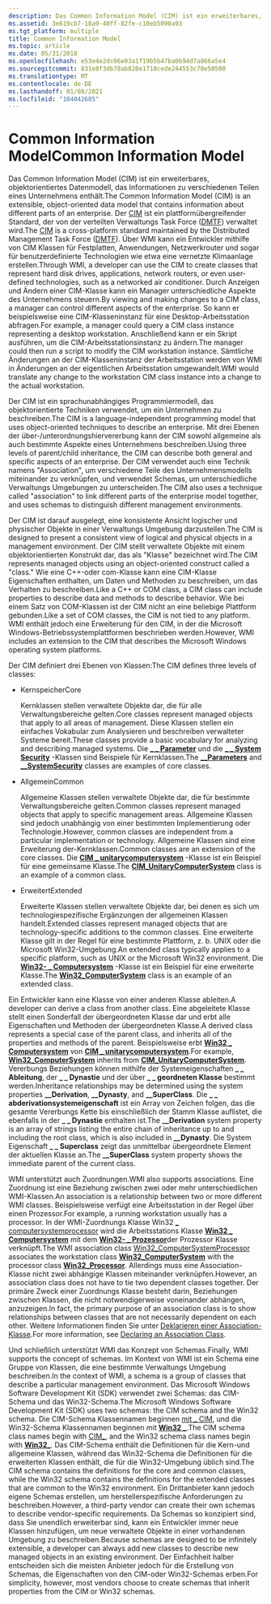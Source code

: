 ```yaml
---
description: Das Common Information Model (CIM) ist ein erweiterbares, objektorientiertes Datenmodell, das Informationen zu verschiedenen Teilen eines Unternehmens enthält.
ms.assetid: 3e619cb7-18a9-40ff-82fe-c10eb5090a93
ms.tgt_platform: multiple
title: Common Information Model
ms.topic: article
ms.date: 05/31/2018
ms.openlocfilehash: e53e4e2dc06e03a1f19b5b47ba0b94d7a866a5e4
ms.sourcegitcommit: 831e8f3db78ab820e1710cede244553c70e50500
ms.translationtype: MT
ms.contentlocale: de-DE
ms.lasthandoff: 01/08/2021
ms.locfileid: "104042685"
---
```

# <a name="common-information-model"></a><span data-ttu-id="4361e-103">Common Information Model</span><span class="sxs-lookup"><span data-stu-id="4361e-103">Common Information Model</span></span>

<span data-ttu-id="4361e-104">Das Common Information Model (CIM) ist ein erweiterbares, objektorientiertes Datenmodell, das Informationen zu verschiedenen Teilen eines Unternehmens enthält.</span><span class="sxs-lookup"><span data-stu-id="4361e-104">The Common Information Model (CIM) is an extensible, object-oriented data model that contains information about different parts of an enterprise.</span></span> <span data-ttu-id="4361e-105">Der [CIM](https://www.dmtf.org/standards/cim) ist ein plattformübergreifender Standard, der von der verteilten Verwaltungs Task Force ([DMTF](https://www.dmtf.org/)) verwaltet wird.</span><span class="sxs-lookup"><span data-stu-id="4361e-105">The [CIM](https://www.dmtf.org/standards/cim) is a cross-platform standard maintained by the Distributed Management Task Force ([DMTF](https://www.dmtf.org/)).</span></span> <span data-ttu-id="4361e-106">Über WMI kann ein Entwickler mithilfe von CIM Klassen für Festplatten, Anwendungen, Netzwerkrouter und sogar für benutzerdefinierte Technologien wie etwa eine vernetzte Klimaanlage erstellen.</span><span class="sxs-lookup"><span data-stu-id="4361e-106">Through WMI, a developer can use the CIM to create classes that represent hard disk drives, applications, network routers, or even user-defined technologies, such as a networked air conditioner.</span></span> <span data-ttu-id="4361e-107">Durch Anzeigen und Ändern einer CIM-Klasse kann ein Manager unterschiedliche Aspekte des Unternehmens steuern.</span><span class="sxs-lookup"><span data-stu-id="4361e-107">By viewing and making changes to a CIM class, a manager can control different aspects of the enterprise.</span></span> <span data-ttu-id="4361e-108">So kann er beispielsweise eine CIM-Klasseninstanz für eine Desktop-Arbeitsstation abfragen.</span><span class="sxs-lookup"><span data-stu-id="4361e-108">For example, a manager could query a CIM class instance representing a desktop workstation.</span></span> <span data-ttu-id="4361e-109">Anschließend kann er ein Skript ausführen, um die CIM-Arbeitsstationsinstanz zu ändern.</span><span class="sxs-lookup"><span data-stu-id="4361e-109">The manager could then run a script to modify the CIM workstation instance.</span></span> <span data-ttu-id="4361e-110">Sämtliche Änderungen an der CIM-Klasseninstanz der Arbeitsstation werden von WMI in Änderungen an der eigentlichen Arbeitsstation umgewandelt.</span><span class="sxs-lookup"><span data-stu-id="4361e-110">WMI would translate any change to the workstation CIM class instance into a change to the actual workstation.</span></span>

<span data-ttu-id="4361e-111">Der CIM ist ein sprachunabhängiges Programmiermodell, das objektorientierte Techniken verwendet, um ein Unternehmen zu beschreiben.</span><span class="sxs-lookup"><span data-stu-id="4361e-111">The CIM is a language-independent programming model that uses object-oriented techniques to describe an enterprise.</span></span> <span data-ttu-id="4361e-112">Mit drei Ebenen der über-/unterordnungshiervererbung kann der CIM sowohl allgemeine als auch bestimmte Aspekte eines Unternehmens beschreiben.</span><span class="sxs-lookup"><span data-stu-id="4361e-112">Using three levels of parent/child inheritance, the CIM can describe both general and specific aspects of an enterprise.</span></span> <span data-ttu-id="4361e-113">Der CIM verwendet auch eine Technik namens "Association", um verschiedene Teile des Unternehmensmodells miteinander zu verknüpfen, und verwendet Schemas, um unterschiedliche Verwaltungs Umgebungen zu unterscheiden.</span><span class="sxs-lookup"><span data-stu-id="4361e-113">The CIM also uses a technique called "association" to link different parts of the enterprise model together, and uses schemas to distinguish different management environments.</span></span>

<span data-ttu-id="4361e-114">Der CIM ist darauf ausgelegt, eine konsistente Ansicht logischer und physischer Objekte in einer Verwaltungs Umgebung darzustellen.</span><span class="sxs-lookup"><span data-stu-id="4361e-114">The CIM is designed to present a consistent view of logical and physical objects in a management environment.</span></span> <span data-ttu-id="4361e-115">Der CIM stellt verwaltete Objekte mit einem objektorientierten Konstrukt dar, das als "Klasse" bezeichnet wird.</span><span class="sxs-lookup"><span data-stu-id="4361e-115">The CIM represents managed objects using an object-oriented construct called a "class."</span></span> <span data-ttu-id="4361e-116">Wie eine C++-oder com-Klasse kann eine CIM-Klasse Eigenschaften enthalten, um Daten und Methoden zu beschreiben, um das Verhalten zu beschreiben.</span><span class="sxs-lookup"><span data-stu-id="4361e-116">Like a C++ or COM class, a CIM class can include properties to describe data and methods to describe behavior.</span></span> <span data-ttu-id="4361e-117">Wie bei einem Satz von COM-Klassen ist der CIM nicht an eine beliebige Plattform gebunden.</span><span class="sxs-lookup"><span data-stu-id="4361e-117">Like a set of COM classes, the CIM is not tied to any platform.</span></span> <span data-ttu-id="4361e-118">WMI enthält jedoch eine Erweiterung für den CIM, in der die Microsoft Windows-Betriebssystemplattformen beschrieben werden.</span><span class="sxs-lookup"><span data-stu-id="4361e-118">However, WMI includes an extension to the CIM that describes the Microsoft Windows operating system platforms.</span></span>

<span data-ttu-id="4361e-119">Der CIM definiert drei Ebenen von Klassen:</span><span class="sxs-lookup"><span data-stu-id="4361e-119">The CIM defines three levels of classes:</span></span>

-   <span data-ttu-id="4361e-120">Kernspeicher</span><span class="sxs-lookup"><span data-stu-id="4361e-120">Core</span></span>

    <span data-ttu-id="4361e-121">Kernklassen stellen verwaltete Objekte dar, die für alle Verwaltungsbereiche gelten.</span><span class="sxs-lookup"><span data-stu-id="4361e-121">Core classes represent managed objects that apply to all areas of management.</span></span> <span data-ttu-id="4361e-122">Diese Klassen stellen ein einfaches Vokabular zum Analysieren und beschreiben verwalteter Systeme bereit.</span><span class="sxs-lookup"><span data-stu-id="4361e-122">These classes provide a basic vocabulary for analyzing and describing managed systems.</span></span> <span data-ttu-id="4361e-123">Die [**\_ \_ Parameter**](--parameters.md) und die [**\_ \_ System Security**](--systemsecurity.md) -Klassen sind Beispiele für Kernklassen.</span><span class="sxs-lookup"><span data-stu-id="4361e-123">The [**\_\_Parameters**](--parameters.md) and [**\_\_SystemSecurity**](--systemsecurity.md) classes are examples of core classes.</span></span>

-   <span data-ttu-id="4361e-124">Allgemein</span><span class="sxs-lookup"><span data-stu-id="4361e-124">Common</span></span>

    <span data-ttu-id="4361e-125">Allgemeine Klassen stellen verwaltete Objekte dar, die für bestimmte Verwaltungsbereiche gelten.</span><span class="sxs-lookup"><span data-stu-id="4361e-125">Common classes represent managed objects that apply to specific management areas.</span></span> <span data-ttu-id="4361e-126">Allgemeine Klassen sind jedoch unabhängig von einer bestimmten Implementierung oder Technologie.</span><span class="sxs-lookup"><span data-stu-id="4361e-126">However, common classes are independent from a particular implementation or technology.</span></span> <span data-ttu-id="4361e-127">Allgemeine Klassen sind eine Erweiterung der-Kernklassen.</span><span class="sxs-lookup"><span data-stu-id="4361e-127">Common classes are an extension of the core classes.</span></span> <span data-ttu-id="4361e-128">Die [**CIM \_ unitarycomputersystem**](/windows/desktop/CIMWin32Prov/cim-unitarycomputersystem) -Klasse ist ein Beispiel für eine gemeinsame Klasse.</span><span class="sxs-lookup"><span data-stu-id="4361e-128">The [**CIM\_UnitaryComputerSystem**](/windows/desktop/CIMWin32Prov/cim-unitarycomputersystem) class is an example of a common class.</span></span>

-   <span data-ttu-id="4361e-129">Erweitert</span><span class="sxs-lookup"><span data-stu-id="4361e-129">Extended</span></span>

    <span data-ttu-id="4361e-130">Erweiterte Klassen stellen verwaltete Objekte dar, bei denen es sich um technologiespezifische Ergänzungen der allgemeinen Klassen handelt.</span><span class="sxs-lookup"><span data-stu-id="4361e-130">Extended classes represent managed objects that are technology-specific additions to the common classes.</span></span> <span data-ttu-id="4361e-131">Eine erweiterte Klasse gilt in der Regel für eine bestimmte Plattform, z. b. UNIX oder die Microsoft Win32-Umgebung.</span><span class="sxs-lookup"><span data-stu-id="4361e-131">An extended class typically applies to a specific platform, such as UNIX or the Microsoft Win32 environment.</span></span> <span data-ttu-id="4361e-132">Die [**Win32- \_ Computersystem**](/windows/desktop/CIMWin32Prov/win32-computersystem) -Klasse ist ein Beispiel für eine erweiterte Klasse.</span><span class="sxs-lookup"><span data-stu-id="4361e-132">The [**Win32\_ComputerSystem**](/windows/desktop/CIMWin32Prov/win32-computersystem) class is an example of an extended class.</span></span>

<span data-ttu-id="4361e-133">Ein Entwickler kann eine Klasse von einer anderen Klasse ableiten.</span><span class="sxs-lookup"><span data-stu-id="4361e-133">A developer can derive a class from another class.</span></span> <span data-ttu-id="4361e-134">Eine abgeleitete Klasse stellt einen Sonderfall der übergeordneten Klasse dar und erbt alle Eigenschaften und Methoden der übergeordneten Klasse.</span><span class="sxs-lookup"><span data-stu-id="4361e-134">A derived class represents a special case of the parent class, and inherits all of the properties and methods of the parent.</span></span> <span data-ttu-id="4361e-135">Beispielsweise erbt [**Win32 \_ Computersystem**](/windows/desktop/CIMWin32Prov/win32-computersystem) von [**CIM \_ unitarycomputersystem**](/windows/desktop/CIMWin32Prov/cim-unitarycomputersystem).</span><span class="sxs-lookup"><span data-stu-id="4361e-135">For example, [**Win32\_ComputerSystem**](/windows/desktop/CIMWin32Prov/win32-computersystem) inherits from [**CIM\_UnitaryComputerSystem**](/windows/desktop/CIMWin32Prov/cim-unitarycomputersystem).</span></span> <span data-ttu-id="4361e-136">Vererbungs Beziehungen können mithilfe der Systemeigenschaften **\_ \_ Ableitung**, der **\_ \_ Dynastie** und der über **\_ \_ geordneten Klasse** bestimmt werden.</span><span class="sxs-lookup"><span data-stu-id="4361e-136">Inheritance relationships may be determined using the system properties **\_\_Derivation**, **\_\_Dynasty**, and **\_\_SuperClass**.</span></span> <span data-ttu-id="4361e-137">Die **\_ \_ abderivationsystemeigenschaft** ist ein Array von Zeichen folgen, das die gesamte Vererbungs Kette bis einschließlich der Stamm Klasse auflistet, die ebenfalls in der **\_ \_ Dynastie** enthalten ist.</span><span class="sxs-lookup"><span data-stu-id="4361e-137">The **\_\_Derivation** system property is an array of strings listing the entire chain of inheritance up to and including the root class, which is also included in **\_\_Dynasty**.</span></span> <span data-ttu-id="4361e-138">Die System Eigenschaft **\_ \_ Superclass** zeigt das unmittelbar übergeordnete Element der aktuellen Klasse an.</span><span class="sxs-lookup"><span data-stu-id="4361e-138">The **\_\_SuperClass** system property shows the immediate parent of the current class.</span></span>

<span data-ttu-id="4361e-139">WMI unterstützt auch Zuordnungen.</span><span class="sxs-lookup"><span data-stu-id="4361e-139">WMI also supports associations.</span></span> <span data-ttu-id="4361e-140">Eine Zuordnung ist eine Beziehung zwischen zwei oder mehr unterschiedlichen WMI-Klassen.</span><span class="sxs-lookup"><span data-stu-id="4361e-140">An association is a relationship between two or more different WMI classes.</span></span> <span data-ttu-id="4361e-141">Beispielsweise verfügt eine Arbeitsstation in der Regel über einen Prozessor.</span><span class="sxs-lookup"><span data-stu-id="4361e-141">For example, a running workstation usually has a processor.</span></span> <span data-ttu-id="4361e-142">In der WMI-Zuordnungs Klasse Win32 [ \_ computersystemprocessor](/windows/desktop/CIMWin32Prov/win32-computersystemprocessor) wird die Arbeitsstations Klasse [**Win32 \_ Computersystem**](/windows/desktop/CIMWin32Prov/win32-computersystem) mit dem [**Win32- \_ Prozessor**](/windows/desktop/CIMWin32Prov/win32-processor)der Prozessor Klasse verknüpft.</span><span class="sxs-lookup"><span data-stu-id="4361e-142">The WMI association class [Win32\_ComputerSystemProcessor](/windows/desktop/CIMWin32Prov/win32-computersystemprocessor) associates the workstation class [**Win32\_ComputerSystem**](/windows/desktop/CIMWin32Prov/win32-computersystem) with the processor class [**Win32\_Processor**](/windows/desktop/CIMWin32Prov/win32-processor).</span></span> <span data-ttu-id="4361e-143">Allerdings muss eine Association-Klasse nicht zwei abhängige Klassen miteinander verknüpfen.</span><span class="sxs-lookup"><span data-stu-id="4361e-143">However, an association class does not have to tie two dependent classes together.</span></span> <span data-ttu-id="4361e-144">Der primäre Zweck einer Zuordnungs Klasse besteht darin, Beziehungen zwischen Klassen, die nicht notwendigerweise voneinander abhängen, anzuzeigen.</span><span class="sxs-lookup"><span data-stu-id="4361e-144">In fact, the primary purpose of an association class is to show relationships between classes that are not necessarily dependent on each other.</span></span> <span data-ttu-id="4361e-145">Weitere Informationen finden Sie unter [Deklarieren einer Association-Klasse](declaring-an-association-class.md).</span><span class="sxs-lookup"><span data-stu-id="4361e-145">For more information, see [Declaring an Association Class](declaring-an-association-class.md).</span></span>

<span data-ttu-id="4361e-146">Und schließlich unterstützt WMI das Konzept von Schemas.</span><span class="sxs-lookup"><span data-stu-id="4361e-146">Finally, WMI supports the concept of schemas.</span></span> <span data-ttu-id="4361e-147">Im Kontext von WMI ist ein Schema eine Gruppe von Klassen, die eine bestimmte Verwaltungs Umgebung beschreiben.</span><span class="sxs-lookup"><span data-stu-id="4361e-147">In the context of WMI, a schema is a group of classes that describe a particular management environment.</span></span> <span data-ttu-id="4361e-148">Das Microsoft Windows Software Development Kit (SDK) verwendet zwei Schemas: das CIM-Schema und das Win32-Schema.</span><span class="sxs-lookup"><span data-stu-id="4361e-148">The Microsoft Windows Software Development Kit (SDK) uses two schemas: the CIM schema and the Win32 schema.</span></span> <span data-ttu-id="4361e-149">Die CIM-Schema Klassennamen beginnen [mit \_ CIM](cimclas.md), und die Win32-Schema Klassennamen beginnen mit [**Win32 \_**](/windows/desktop/CIMWin32Prov/win32-provider).</span><span class="sxs-lookup"><span data-stu-id="4361e-149">The CIM schema class names begin with [CIM\_](cimclas.md), and the Win32 schema class names begin with [**Win32\_**](/windows/desktop/CIMWin32Prov/win32-provider).</span></span> <span data-ttu-id="4361e-150">Das CIM-Schema enthält die Definitionen für die Kern-und allgemeine Klassen, während das Win32-Schema die Definitionen für die erweiterten Klassen enthält, die für die Win32-Umgebung üblich sind.</span><span class="sxs-lookup"><span data-stu-id="4361e-150">The CIM schema contains the definitions for the core and common classes, while the Win32 schema contains the definitions for the extended classes that are common to the Win32 environment.</span></span> <span data-ttu-id="4361e-151">Ein Drittanbieter kann jedoch eigene Schemas erstellen, um herstellerspezifische Anforderungen zu beschreiben.</span><span class="sxs-lookup"><span data-stu-id="4361e-151">However, a third-party vendor can create their own schemas to describe vendor-specific requirements.</span></span> <span data-ttu-id="4361e-152">Da Schemas so konzipiert sind, dass Sie unendlich erweiterbar sind, kann ein Entwickler immer neue Klassen hinzufügen, um neue verwaltete Objekte in einer vorhandenen Umgebung zu beschreiben.</span><span class="sxs-lookup"><span data-stu-id="4361e-152">Because schemas are designed to be infinitely extensible, a developer can always add new classes to describe new managed objects in an existing environment.</span></span> <span data-ttu-id="4361e-153">Der Einfachheit halber entscheiden sich die meisten Anbieter jedoch für die Erstellung von Schemas, die Eigenschaften von den CIM-oder Win32-Schemas erben.</span><span class="sxs-lookup"><span data-stu-id="4361e-153">For simplicity, however, most vendors choose to create schemas that inherit properties from the CIM or Win32 schemas.</span></span>

 

 
